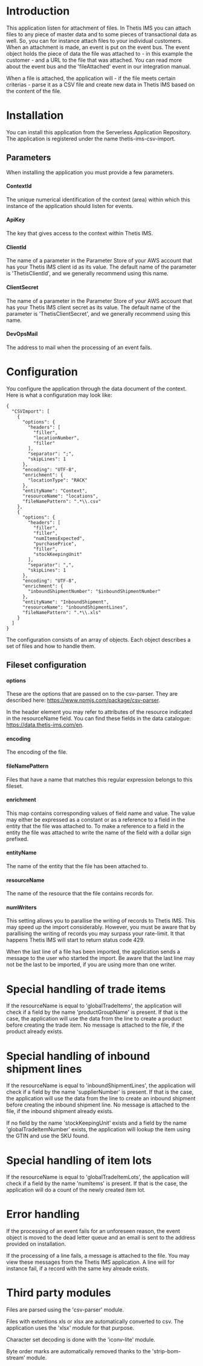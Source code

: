 # Introduction

This application listen for attachment of files. In Thetis IMS you can attach files to any piece of master data and to some pieces of transactional data as well. So, you can for instance attach files to your individual customers. When an attachment is made, an event is put on the event bus. The event object holds the piece of data the file was attached to - in this example the customer - and a URL to the file that was attached. You can read more about the event bus and the 'fileAttached' event in our integration manual.

When a file is attached, the application will - if the file meets certain criterias - parse it as a CSV file and create new data in Thetis IMS based on the content of the file.

# Installation

You can install this application from the Serverless Application Repository. The application is registered under the name thetis-ims-csv-import.

## Parameters

When installing the application you must provide a few parameters.

#### ContextId

The unique numerical identification of the context (area) within which this instance of the application should listen for events.

#### ApiKey

The key that gives access to the context within Thetis IMS.

#### ClientId

The name of a parameter in the Parameter Store of your AWS account that has your Thetis IMS client id as its value. The default name of the parameter is 'ThetisClientId', and we generally recommend using this name.

#### ClientSecret

The name of a parameter in the Parameter Store of your AWS account that has your Thetis IMS client secret as its value. The default name of the parameter is 'ThetisClientSecret', and we generally recommend using this name.

#### DevOpsMail

The address to mail when the processing of an event fails.

# Configuration

You configure the application through the data document of the context. Here is what a configuration may look like:

```
{
  "CSVImport": [
    {
      "options": {
        "headers": [
          "filler",
          "locationNumber",
          "filler"
        ],
        "separator": ";",
        "skipLines": 1
      },
      "encoding": "UTF-8",
      "enrichment": {
        "locationType": "RACK"
      },
      "entityName": "Context",
      "resourceName": "locations",
      "fileNamePattern": ".*\\.csv"
    },
    {
      "options": {
        "headers": [
          "filler",
          "filler",
          "numItemsExpected",
          "purchasePrice",
          "filler",
          "stockKeepingUnit"
        ],
        "separator": ",",
        "skipLines": 1
      },
      "encoding": "UTF-8",
      "enrichment": {
        "inboundShipmentNumber": "$inboundShipmentNumber"
      },
      "entityName": "InboundShipment",
      "resourceName": "inboundShipmentLines",
      "fileNamePattern": ".*\\.xls"
    }
  ]
}
```

The configuration consists of an array of objects. Each object describes a set of files and how to handle them.

## Fileset configuration

#### options

These are the options that are passed on to the csv-parser. They are described here: https://www.npmjs.com/package/csv-parser.

In the header element you may refer to attributes of the resource indicated in the resourceName field. You can find these fields in the data catalogue: https://data.thetis-ims.com/en.

#### encoding

The encoding of the file.

#### fileNamePattern

Files that have a name that matches this regular expression belongs to this fileset. 

#### enrichment

This map contains corresponding values of field name and value. The value may either be expressed as a constant or as a reference to a field in the entity that the file was attached to. To make a reference to a field in the entity the file was attached to write the name of the field with a dollar sign prefixed.

#### entityName

The name of the entity that the file has been attached to.

#### resourceName

The name of the resource that the file contains records for. 

#### numWriters

This setting allows you to parallise the writing of records to Thetis IMS. This may speed up the import considerably. However, you must be aware that by parallising the writing of records you may surpass your rate-limit. It that happens Thetis IMS will start to return status code 429.

When the last line of a file has been imported, the application sends a message to the user who started the import. Be aware that the last line may not be the last to be imported, if you are using more than one writer. 

# Special handling of trade items

If the resourceName is equal to 'globalTradeItems', the application will check if a field by the name 'productGroupName' is present. If that is the case, the application will use the data from the line to create a product before creating the trade item. No message is attached to the file, if the product already exists.

# Special handling of inbound shipment lines

If the resourceName is equal to 'inboundShipmentLines', the application will check if a field by the name 'supplierNumber' is present. If that is the case, the application  will use the data from the line to create an inbound shipment before creating the inbound shipment line. No message is attached to the file, if the inbound shipment already exists.

If no field by the name 'stockKeepingUnit' exists and a field by the name 'globalTradeItemNumber' exists, the application will lookup the item using the GTIN and use the SKU found.

# Special handling of item lots

If the resourceName is equal to 'globalTradeItemLots', the application will check if a field by the name 'numItems' is present. If that is the case, the application will do a count of the newly created item lot. 

# Error handling

If the processing of an event fails for an unforeseen reason, the event object is moved to the dead letter queue and an email is sent to the address provided on installation.

If the processing of a line fails, a message is attached to the file. You may view these messages from the Thetis IMS application. A line will for instance fail, if a record with the same key alreade exists.

# Third party modules

Files are parsed using the 'csv-parser' module.

Files with extentions xls or xlsx are automatically converted to csv. The application uses the 'xlsx' module for that purpose.

Character set decoding is done with the 'iconv-lite' module.

Byte order marks are automatically removed thanks to the 'strip-bom-stream' module.

